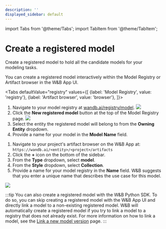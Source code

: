 ```yaml
---
description: ''
displayed_sidebar: default
---
```

import Tabs from '@theme/Tabs';
import TabItem from '@theme/TabItem';

# Create a registered model

Create a registered model to hold all the candidate models for your modeling tasks.

You can create a registered model interactively within the Model Registry or Artifact browser in the W&B App UI. 

<Tabs
  defaultValue="registry"
  values={[
    {label: 'Model Registry', value: 'registry'},
    {label: 'Artifact browser', value: 'browser'},
  ]}>
  <TabItem value="registry">

1. Navigate to your model registry at [wandb.ai/registry/model](https://wandb.ai/registry/model).
![](/images/models/create_registered_model_1.png)
2. Click the **New registered model** button at the top of the Model Registry page.
![](/images/models/create_registered_model_3.png)
3. Select the entity the registered model will belong to from the **Owning Entity** dropdown.
4. Provide a name for your model in the **Model Name** field. 


  </TabItem>
  <TabItem value="browser">

1. Navigate to your project's artifact browser on the W&B App at: `https://wandb.ai/<entity>/<project>/artifacts`
2. Click the **+** icon on the bottom of the sidebar.
3. From the **Type** dropdown, select **model**.
3. From the **Style** dropdown, select **Collection**.
4. Provide a name for your model registry in the **Name** field. W&B suggests that you enter a unique name that describes the use case for this model.

![](/images/models/browser.gif)

  </TabItem>
</Tabs>

:::tip
You can also create a registered model with the W&B Python SDK. To do so, you can skip creating a registered model with the W&B App UI and directly link a model to a non-existing registered model. W&B will automatically create a registered model if you try to link a model to a registry that does not already exist. For more information on how to link a model, see the [Link a new model version](./link-new-model-version.md) page.
:::

<!-- 
## Programmatically register a model

<Tabs
  defaultValue="public"
  values={[
    {label: 'Outside of a run', value: 'public'},
    {label: 'Within a run', value: 'within'},
    {label: 'Logged by current run', value: 'current'},
  ]}>
  <TabItem value="public">

Fetch Model Artifact from Public API:

```python
import wandb

artifact_name = "artifact-collection:alias"  # Name of artifact collection

# Fetch the Model Version via API
artifact = wandb.Api().artifact(name=artifact_name)

# Link the Model Version to the Model Collection
target_path = f"{entity}/model-registry/{registered_model_name}"
artifact.link(target_path=target_path)
```

  </TabItem>
  <TabItem value="within">

Model Artifact is "used" by the current Run

```python
import wandb

entity = "<entity>"
project = "<project>"  # Project where your artifact exists
artifact_name = "artifact-collection:alias"  # Name of artifact collection
registered_model_name = "<model-name>"  # Name for your registered model

# Initialize a W&B run to start tracking
run = wandb.init(entity=entity, project=project)

# Obtain a reference to a Model Version
artifact = run.use_artifact(artifact_or_name=artifact_name)

# Link the Model Version to the Model Collection
target_path = f"{entity}/model-registry/{registered_model_name}"
artifact.link(target_path=target_path)
```
  </TabItem>
  <TabItem value="current">

Model Artifact is logged by the current Run

```python
import wandb

entity = "<entity>"
project = "<project>"  # Project where your artifact exists
artifact_name = "artifact-collection"  # Name of artifact collection
registered_model_name = "<model-name>"  # Name for your registered model

# Initialize a W&B run to start tracking
run = wandb.init(entity=entity, project=project)

# Create an Model Version
artifact = wandb.Artifact(name=artifact_name, type="model")

# Log the Model Version
run.log_artifact(artifact)

# Link the Model Version to the Collection
target_path = f"{entity}/model-registry/{registered_model_name}"
run.link_artifact(artifact=artifact, target_path=target_path, aliases=["Best"])
```

  </TabItem>
</Tabs> -->


